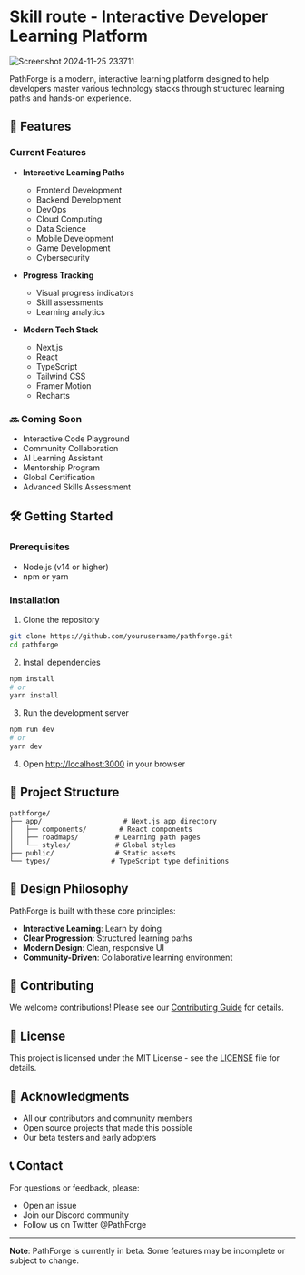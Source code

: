 # Skill route - Interactive Developer Learning Platform

![Screenshot 2024-11-25 233711](https://github.com/user-attachments/assets/742be1a6-4ec4-442d-8139-c24963ab7946)

PathForge is a modern, interactive learning platform designed to help developers master various technology stacks through structured learning paths and hands-on experience.

## 🚀 Features

### Current Features
- **Interactive Learning Paths**
  - Frontend Development
  - Backend Development
  - DevOps
  - Cloud Computing
  - Data Science
  - Mobile Development
  - Game Development
  - Cybersecurity

- **Progress Tracking**
  - Visual progress indicators
  - Skill assessments
  - Learning analytics

- **Modern Tech Stack**
  - Next.js
  - React
  - TypeScript
  - Tailwind CSS
  - Framer Motion
  - Recharts

### 🔜 Coming Soon
- Interactive Code Playground
- Community Collaboration
- AI Learning Assistant
- Mentorship Program
- Global Certification
- Advanced Skills Assessment

## 🛠️ Getting Started

### Prerequisites
- Node.js (v14 or higher)
- npm or yarn

### Installation

1. Clone the repository
```bash
git clone https://github.com/yourusername/pathforge.git
cd pathforge
```

2. Install dependencies
```bash
npm install
# or
yarn install
```

3. Run the development server
```bash
npm run dev
# or
yarn dev
```

4. Open [http://localhost:3000](http://localhost:3000) in your browser

## 🎯 Project Structure

```
pathforge/
├── app/                    # Next.js app directory
│   ├── components/        # React components
│   ├── roadmaps/         # Learning path pages
│   └── styles/           # Global styles
├── public/               # Static assets
└── types/               # TypeScript type definitions
```

## 🎨 Design Philosophy

PathForge is built with these core principles:
- **Interactive Learning**: Learn by doing
- **Clear Progression**: Structured learning paths
- **Modern Design**: Clean, responsive UI
- **Community-Driven**: Collaborative learning environment

## 🤝 Contributing

We welcome contributions! Please see our [Contributing Guide](CONTRIBUTING.md) for details.

## 📝 License

This project is licensed under the MIT License - see the [LICENSE](LICENSE) file for details.

## 🙏 Acknowledgments

- All our contributors and community members
- Open source projects that made this possible
- Our beta testers and early adopters

## 📞 Contact

For questions or feedback, please:
- Open an issue
- Join our Discord community
- Follow us on Twitter @PathForge

---

**Note**: PathForge is currently in beta. Some features may be incomplete or subject to change.
